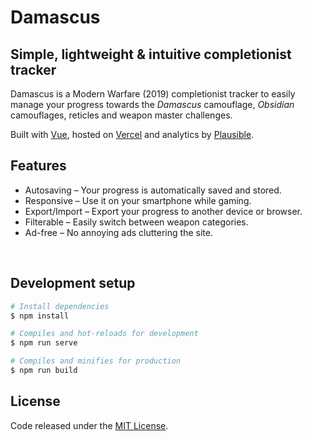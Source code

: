 # Damascus
## Simple, lightweight & intuitive completionist tracker

Damascus is a Modern Warfare (2019) completionist tracker to easily manage your progress towards the *Damascus* camouflage, *Obsidian* camouflages, reticles and weapon master challenges.

Built with [Vue](https://vuejs.org/), hosted on [Vercel](https://vercel.com/) and analytics by [Plausible](https://plausible.io/).

## Features

- Autosaving – Your progress is automatically saved and stored.
- Responsive – Use it on your smartphone while gaming.
- Export/Import – Export your progress to another device or browser.
- Filterable – Easily switch between weapon categories.
- Ad-free – No annoying ads cluttering the site.

<br />

## Development setup
```bash
# Install dependencies
$ npm install

# Compiles and hot-reloads for development
$ npm run serve

# Compiles and minifies for production
$ npm run build
```

## License

Code released under the [MIT License](https://github.com/carlssonemil/damascus/blob/master/LICENSE).
